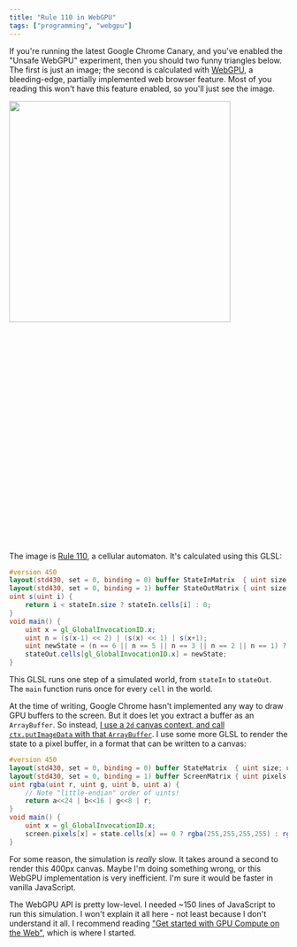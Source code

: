 ```yaml
---
title: "Rule 110 in WebGPU"
tags: ["programming", "webgpu"]
---
```


If you're running the latest Google Chrome Canary,
and you've enabled the "Unsafe WebGPU" experiment,
then you should two funny triangles below.
The first is just an image;
the second is calculated with [WebGPU](https://github.com/gpuweb/gpuweb),
a bleeding-edge, partially implemented web browser feature.
Most of you reading this won't have this feature enabled,
so you'll just see the image.

<div>
  <img src="{% link assets/2020-03-02/rule110.png %}" style="width: 400px; image-rendering: pixelated; border: none; display: inline-block;" />
  <canvas id="example-canvas" width="200" height="200" style="width: 400px; image-rendering: pixelated; display: inline-block;"></canvas>
</div>

The image is [Rule 110](https://en.wikipedia.org/wiki/Rule_110),
a cellular automaton.
It's calculated using this GLSL:

```glsl
#version 450
layout(std430, set = 0, binding = 0) buffer StateInMatrix  { uint size; uint cells[]; } stateIn;
layout(std430, set = 0, binding = 1) buffer StateOutMatrix { uint size; uint cells[]; } stateOut;
uint s(uint i) {
    return i < stateIn.size ? stateIn.cells[i] : 0;
}
void main() {
    uint x = gl_GlobalInvocationID.x;
    uint n = (s(x-1) << 2) | (s(x) << 1) | s(x+1);
    uint newState = (n == 6 || n == 5 || n == 3 || n == 2 || n == 1) ? 1 : 0;
    stateOut.cells[gl_GlobalInvocationID.x] = newState;
}
```

This GLSL runs one step of a simulated world,
from `stateIn` to `stateOut`.
The `main` function runs once for every `cell` in the world.

At the time of writing, 
Google Chrome hasn't implemented any way to draw GPU buffers to the screen.
But it does let you extract a buffer as an `ArrayBuffer`.
So instead,
[I use a `2d` canvas context, and call `ctx.putImageData` with that `ArrayBuffer`](/2020/03/01/how-to-write-an-arraybuffer-to-a-canvas/).
I use some more GLSL to render the state to a pixel buffer,
in a format that can be written to a canvas:

```glsl
#version 450
layout(std430, set = 0, binding = 0) buffer StateMatrix  { uint size; uint cells[]; } state;
layout(std430, set = 0, binding = 1) buffer ScreenMatrix { uint pixels[]; } screen;
uint rgba(uint r, uint g, uint b, uint a) {
    // Note "little-endian" order of uints!
    return a<<24 | b<<16 | g<<8 | r;
}
void main() {
    uint x = gl_GlobalInvocationID.x;
    screen.pixels[x] = state.cells[x] == 0 ? rgba(255,255,255,255) : rgba(0,0,0,255);
}
```

For some reason, the simulation is _really_ slow.
It takes around a second to render this 400px canvas.
Maybe I'm doing something wrong,
or this WebGPU implementation is very inefficient.
I'm sure it would be faster in vanilla JavaScript.

The WebGPU API is pretty low-level.
I needed ~150 lines of JavaScript to run this simulation.
I won't explain it all here -
not least because I don't understand it all.
I recommend reading ["Get started with GPU Compute on the Web"](https://developers.google.com/web/updates/2019/08/get-started-with-gpu-compute-on-the-web#one_last_trick),
which is where I started.

<script type="module">
    const canvas = document.getElementById("example-canvas");
    const ctx = canvas.getContext('2d');

    import glslangModule from "https://unpkg.com/@webgpu/glslang@0.0.8/dist/web-devel/glslang.js";
    (async () => {
        const glslang = await glslangModule();

        const adapter = await navigator.gpu.requestAdapter();
        const device = await adapter.requestDevice();

        const ELEMS = 200;

        const stepStateBindGroupLayout = device.createBindGroupLayout({
            bindings: [
                { binding: 0, visibility: GPUShaderStage.COMPUTE, type: "storage-buffer" },
                { binding: 1, visibility: GPUShaderStage.COMPUTE, type: "storage-buffer" }
            ]
        });
        const stepStateComputePipeline = device.createComputePipeline({
            layout: device.createPipelineLayout({
                bindGroupLayouts: [stepStateBindGroupLayout]
            }),
            computeStage: {
                module: device.createShaderModule({
                    code: glslang.compileGLSL(`#version 450
                        layout(std430, set = 0, binding = 0) buffer StateInMatrix  { uint size; uint cells[]; } stateIn;
                        layout(std430, set = 0, binding = 1) buffer StateOutMatrix { uint size; uint cells[]; } stateOut;
                        uint s(uint i) {
                            return i < stateIn.size ? stateIn.cells[i] : 0;
                        }
                        void main() {
                            uint x = gl_GlobalInvocationID.x;
                            uint n = (s(x-1) << 2) | (s(x) << 1) | s(x+1);
                            uint newState = (n == 6 || n == 5 || n == 3 || n == 2 || n == 1) ? 1 : 0;
                            stateOut.cells[gl_GlobalInvocationID.x] = newState;
                        }`, "compute")
                }),
                entryPoint: "main"
            }
        });

        const renderBindGroupLayout = device.createBindGroupLayout({
            bindings: [
                { binding: 0, visibility: GPUShaderStage.COMPUTE, type: "storage-buffer" },
                { binding: 1, visibility: GPUShaderStage.COMPUTE, type: "storage-buffer" }
            ]
        });
        const renderComputePipeline = device.createComputePipeline({
            layout: device.createPipelineLayout({
                bindGroupLayouts: [renderBindGroupLayout]
            }),
            computeStage: {
                module: device.createShaderModule({
                    code: glslang.compileGLSL(`#version 450
                        layout(std430, set = 0, binding = 0) buffer StateMatrix  { uint size; uint cells[]; } state;
                        layout(std430, set = 0, binding = 1) buffer ScreenMatrix { uint pixels[]; } screen;
                        uint rgba(uint r, uint g, uint b, uint a) {
                            return a<<24 | b<<16 | g<<8 | r;
                        }
                        void main() {
                            uint x = gl_GlobalInvocationID.x;
                            screen.pixels[x] = state.cells[x] == 0 ? rgba(255,255,255,255) : rgba(0,0,0,255);
                        }`, "compute")
                }),
                entryPoint: "main"
            }
        });

        const STATE_BUFFER_SIZE_BYTES = Uint32Array.BYTES_PER_ELEMENT * (ELEMS + 1);
        const stateBuffers = [
            (() => {
                const [gpuBuf, arrayBuf] = device.createBufferMapped({ size: STATE_BUFFER_SIZE_BYTES, usage: GPUBufferUsage.STORAGE });
                const uint32Array = new Uint32Array(arrayBuf);
                uint32Array[0] = ELEMS;
                for (let i = 0; i < ELEMS; i++) uint32Array[i+1] = 0;
                uint32Array[199] = 1;  // init state
                gpuBuf.unmap();
                return gpuBuf;
            })(),
            (() => {
                const [gpuBuf, arrayBuf] = device.createBufferMapped({ size: STATE_BUFFER_SIZE_BYTES, usage: GPUBufferUsage.STORAGE });
                const uint32Array = new Uint32Array(arrayBuf);
                uint32Array[0] = ELEMS;
                gpuBuf.unmap();
                return gpuBuf;
            })()
        ];

        const PIXEL_BUFFER_SIZE_BYTES = Uint32Array.BYTES_PER_ELEMENT * ELEMS;
        const pixelBuffer = device.createBuffer({ size: PIXEL_BUFFER_SIZE_BYTES, usage: GPUBufferUsage.STORAGE | GPUBufferUsage.COPY_SRC });

        const stepStateBindGroups = [
            device.createBindGroup({
                layout: stepStateBindGroupLayout,
                bindings: [
                    { binding: 0, resource: { buffer: stateBuffers[0] } },
                    { binding: 1, resource: { buffer: stateBuffers[1] } }
                ]
            }),
            device.createBindGroup({
                layout: stepStateBindGroupLayout,
                bindings: [
                    { binding: 0, resource: { buffer: stateBuffers[1] } },
                    { binding: 1, resource: { buffer: stateBuffers[0] } }
                ]
            })
        ];

        const renderBindGroups = [
            device.createBindGroup({
                layout: renderBindGroupLayout,
                bindings: [
                    { binding: 0, resource: { buffer: stateBuffers[1] } },
                    { binding: 1, resource: { buffer: pixelBuffer } }
                ]
            }),
            device.createBindGroup({
                layout: renderBindGroupLayout,
                bindings: [
                    { binding: 0, resource: { buffer: stateBuffers[0] } },
                    { binding: 1, resource: { buffer: pixelBuffer } }
                ]
            }),
        ];

        const gpuReadBuffer = device.createBuffer({
            size: PIXEL_BUFFER_SIZE_BYTES,
            usage: GPUBufferUsage.COPY_DST | GPUBufferUsage.MAP_READ
        });

        let arrayBuffer;

        let dir = 0;
        async function stepState() {
            gpuReadBuffer.unmap();

            const commandEncoder = device.createCommandEncoder();

            const stepStateComputePassEncoder = commandEncoder.beginComputePass();
            stepStateComputePassEncoder.setPipeline(stepStateComputePipeline);
            stepStateComputePassEncoder.setBindGroup(0, stepStateBindGroups[dir]);
            stepStateComputePassEncoder.dispatch(ELEMS);
            stepStateComputePassEncoder.endPass();
    
            const renderComputePassEncoder = commandEncoder.beginComputePass();
            renderComputePassEncoder.setPipeline(renderComputePipeline);
            renderComputePassEncoder.setBindGroup(0, renderBindGroups[dir]);
            renderComputePassEncoder.dispatch(ELEMS);
            renderComputePassEncoder.endPass();

            commandEncoder.copyBufferToBuffer(
                pixelBuffer, 0,
                gpuReadBuffer, 0,
                PIXEL_BUFFER_SIZE_BYTES
            );
            const gpuCommands = commandEncoder.finish();
            device.defaultQueue.submit([gpuCommands]);
            arrayBuffer = await gpuReadBuffer.mapReadAsync();

            dir = 1-dir;
        }

        for (let i = 0; i < 200; i++) {
            await stepState();

            const cells = new Uint8ClampedArray(arrayBuffer);
            const imageData = new ImageData(cells, ELEMS, 1);
            ctx.putImageData(imageData, 0, i);
        }
    })();
</script>